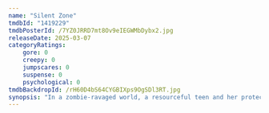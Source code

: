 ```yaml
---
name: "Silent Zone"
tmdbId: "1419229"
tmdbPosterId: /7YZ0JRRD7mt8Ov9eIEGWMbDybx2.jpg
releaseDate: 2025-03-07
categoryRatings:
    gore: 0
    creepy: 0
    jumpscares: 0
    suspense: 0
    psychological: 0
tmdbBackdropId: /rH60D4bS64CYGBIXps9OgSDl3RT.jpg
synopsis: "In a zombie-ravaged world, a resourceful teen and her protector fight for survival, facing relentless dangers and testing the limits of hope and loyalty."
---
```

